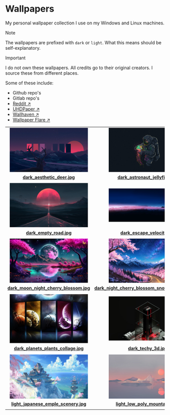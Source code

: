 # Wallpapers
My personal wallpaper collection I use on my Windows and Linux machines.

> [!NOTE]
> The wallpapers are prefixed with `dark` or `light`. What this means should be self-explanatory.

> [!IMPORTANT]
> I do not own these wallpapers. All credits go to their original creators. I source these from different places. 
> 
> Some of these include:
> - Github repo's
> - Gitlab repo's
> - [Reddit ↗](https://www.reddit.com/r/unixporn/)
> - [UHDPaper ↗](https://www.uhdpaper.com/)
> - [Wallhaven ↗](https://wallhaven.cc/)
> - [Wallpaper Flare ↗](https://www.wallpaperflare.com/)


|   |   |   |
|:-------:|:-------:|:---------:|
|<img src="dark_aesthetic_deer.jpg" width="247">|<img src="dark_astronaut_jellyfish.jpg" width="247">|<img src="dark_city_skyline.jpg" width="247">|
|[**dark_aesthetic_deer.jpg**](/dark_aesthetic_deer.jpg)|[**dark_astronaut_jellyfish.jpg**](dark_astronaut_jellyfish.jpg)|[**dark_city_skyline.jpg**](dark_city_skyline.jpg)|
|   |   |   |
|<img src="dark_empty_road.jpg" width="247">|<img src="dark_escape_velocity.jpg" width="247">|<img src="dark_midnight_reflections_moonlit_sea.jpg" width="247">|
|[**dark_empty_road.jpg**](dark_empty_road.jpg)|[**dark_escape_velocity.jpg**](dark_escape_velocity.jpg)|[**dark_midnight_reflections_moonlit_sea.jpg**](dark_midnight_reflections_moonlit_sea.jpg)|
|   |   |   |
|<img src="dark_moon_night_cherry_blossom.jpg" width="247">|<img src="dark_night_cherry_blossom_snowy_mountain.jpg" width="247">|<img src="dark_night_city.jpg" width="247">|
|[**dark_moon_night_cherry_blossom.jpg**](dark_moon_night_cherry_blossom.jpg)|[**dark_night_cherry_blossom_snowy_mountain.jpg**](dark_night_cherry_blossom_snowy_mountain.jpg)|[**dark_night_city.jpg**](dark_night_city.jpg)|
|   |   |   |
|<img src="dark_planets_plants_collage.jpg" width="247">|<img src="dark_techy_3d.jpg" width="247">|<img src="dark_winter_car.jpg" width="247">|
|[**dark_planets_plants_collage.jpg**](dark_planets_plants_collage.jpg)|[**dark_techy_3d.jpg**](dark_techy_3d.jpg)|[**dark_winter_carjpg**](dark_winter_car.jpg)|
|   |   |   |
|<img src="light_japanese_emple_scenery.jpg" width="247">|<img src="light_low_poly_mountains.jpg" width="247">|<img src="" width="247">|
|[**light_japanese_emple_scenery.jpg**](light_japanese_emple_scenery.jpg)|[**light_low_poly_mountains.jpg**](light_low_poly_mountains.jpg)|[**PLACEHOLDER**](PLACEHOLDER)|
|   |   |   |